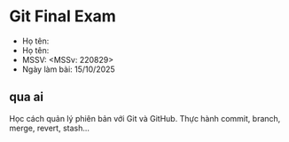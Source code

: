 # Git Final Exam
- Họ tên: <Minh Vy>
- Họ tên: <Minh Vy>
- MSSV: <MSSv: 220829>
- Ngày làm bài: 15/10/2025
## qua ai
Học cách quản lý phiên bản với Git và GitHub.
Thực hành commit, branch, merge, revert, stash...

